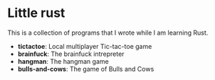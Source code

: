 
# Little rust

This is a collection of programs that I wrote while I am learning Rust.

- **tictactoe**: Local multiplayer Tic-tac-toe game
- **brainfuck**: The brainfuck intrepreter
- **hangman**: The hangman game
- **bulls-and-cows**: The game of Bulls and Cows
